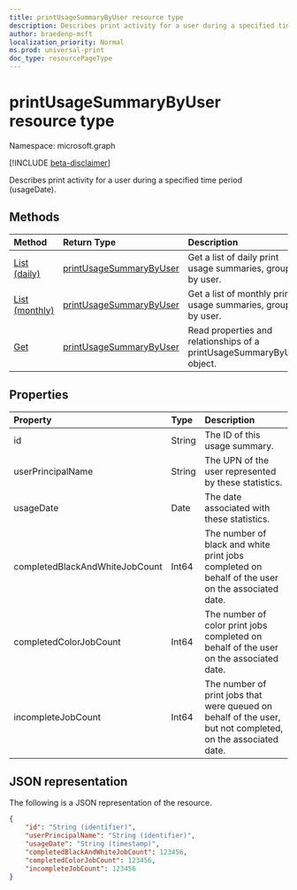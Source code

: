 ```yaml
---
title: printUsageSummaryByUser resource type
description: Describes print activity for a user during a specified time period (usageDate).
author: braedenp-msft
localization_priority: Normal
ms.prod: universal-print
doc_type: resourcePageType
---
```


# printUsageSummaryByUser resource type

Namespace: microsoft.graph

[!INCLUDE [beta-disclaimer](../../includes/beta-disclaimer.md)]

Describes print activity for a user during a specified time period (usageDate).

## Methods

| Method       | Return Type | Description |
|:-------------|:------------|:------------|
| [List (daily)](../api/reportroot-list-dailyprintusagesummariesbyuser.md) | [printUsageSummaryByUser](printusagesummarybyuser.md) | Get a list of daily print usage summaries, grouped by user. |
| [List (monthly)](../api/reportroot-list-monthlyprintusagesummariesbyuser.md) | [printUsageSummaryByUser](printusagesummarybyuser.md) | Get a list of monthly print usage summaries, grouped by user. |
| [Get](../api/printusagesummarybyuser-get.md) | [printUsageSummaryByUser](printusagesummarybyuser.md) | Read properties and relationships of a printUsageSummaryByUser object. |

## Properties
| Property     | Type        | Description |
|:-------------|:------------|:------------|
|id|String|The ID of this usage summary.|
|userPrincipalName|String|The UPN of the user represented by these statistics.|
|usageDate|Date|The date associated with these statistics.|
|completedBlackAndWhiteJobCount|Int64|The number of black and white print jobs completed on behalf of the user on the associated date.|
|completedColorJobCount|Int64|The number of color print jobs completed on behalf of the user on the associated date.|
|incompleteJobCount|Int64|The number of print jobs that were queued on behalf of the user, but not completed, on the associated date.|

## JSON representation

The following is a JSON representation of the resource.

<!-- {
  "blockType": "resource",
  "optionalProperties": [

  ],
  "@odata.type": "microsoft.graph.printUsageSummaryByUser"
}-->

```json
{
    "id": "String (identifier)",
    "userPrincipalName": "String (identifier)",
    "usageDate": "String (timestamp)",
    "completedBlackAndWhiteJobCount": 123456,
    "completedColorJobCount": 123456,
    "incompleteJobCount": 123456
}
```

<!-- uuid: 8fcb5dbc-d5aa-4681-8e31-b001d5168d79
2015-10-25 14:57:30 UTC -->
<!-- {
  "type": "#page.annotation",
  "description": "printUsageSummaryByUser resource",
  "keywords": "",
  "section": "documentation",
  "tocPath": ""
}-->

